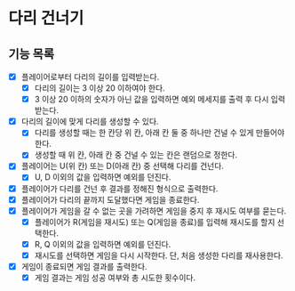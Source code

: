 # 다리 건너기

## 기능 목록

- [x] 플레이어로부터 다리의 길이를 입력받는다.
  - [x] 다리의 길이는 3 이상 20 이하여야 한다.
  - [x] 3 이상 20 이하의 숫자가 아닌 값을 입력하면 예외 메세지를 출력 후 다시 입력받는다.
- [x] 다리의 길이에 맞게 다리를 생성할 수 있다.
  - [x] 다리를 생성할 때는 한 칸당 위 칸, 아래 칸 둘 중 하나만 건널 수 있게 만들어야 한다.
  - [x] 생성할 때 위 칸, 아래 칸 중 건널 수 있는 칸은 랜덤으로 정한다.
- [x] 플레이어는 U(위 칸) 또는 D(아래 칸) 중 선택해 다리를 건넌다.
  - [x] U, D 이외의 값을 입력하면 예외를 던진다.
- [x] 플레이어가 다리를 건넌 후 결과를 정해진 형식으로 출력한다.
- [x] 플레이어가 다리의 끝까지 도달했다면 게임을 종료한다.
- [x] 플레이어가 게임을 갈 수 없는 곳을 가려하면 게임을 중지 후 재시도 여부를 묻는다.
  - [x] 플레이어가 R(게임을 재시도) 또는 Q(게임을 종료)를 입력해 재시도를 할지 선택한다.
  - [x] R, Q 이외의 값을 입력하면 예외를 던진다.
  - [x] 재시도를 선택하면 게임을 다시 시작한다. 단, 처음 생성한 다리를 재사용한다.
- [x] 게임이 종료되면 게임 결과를 출력한다.
  - [x] 게임 결과는 게임 성공 여부와 총 시도한 횟수이다.